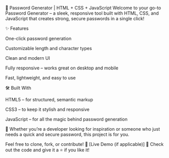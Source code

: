 🔐 Password Generator | HTML + CSS + JavaScript
Welcome to your go-to Password Generator – a sleek, responsive tool built with HTML, CSS, and JavaScript that creates strong, secure passwords in a single click!

✨ Features

One-click password generation

Customizable length and character types

Clean and modern UI

Fully responsive – works great on desktop and mobile

Fast, lightweight, and easy to use

🛠️ Built With

HTML5 – for structured, semantic markup

CSS3 – to keep it stylish and responsive

JavaScript – for all the magic behind password generation

🚀 Whether you’re a developer looking for inspiration or someone who just needs a quick and secure password, this project is for you.

Feel free to clone, fork, or contribute!
🔗 [Live Demo (if applicable)]
📂 Check out the code and give it a ⭐ if you like it!

